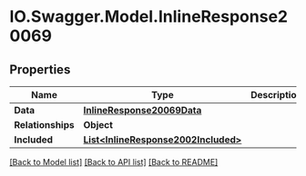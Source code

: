 # IO.Swagger.Model.InlineResponse20069
## Properties

Name | Type | Description | Notes
------------ | ------------- | ------------- | -------------
**Data** | [**InlineResponse20069Data**](InlineResponse20069Data.md) |  | [optional] 
**Relationships** | **Object** |  | [optional] 
**Included** | [**List&lt;InlineResponse2002Included&gt;**](InlineResponse2002Included.md) |  | [optional] 

[[Back to Model list]](../README.md#documentation-for-models) [[Back to API list]](../README.md#documentation-for-api-endpoints) [[Back to README]](../README.md)

